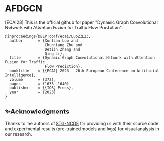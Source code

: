# AFDGCN
[ECAI23] This is the official github for paper "Dynamic Graph Convolutional Network with Attention Fusion for Traffic Flow Prediction".

```
@inproceedings{DBLP:conf/ecai/LuoZZL23,
  author       = {Xunlian Luo and
                  Chunjiang Zhu and
                  Detian Zhang and
                  Qing Li},
  title        = {Dynamic Graph Convolutional Network with Attention Fusion for Traffic
                  Flow Prediction},
  booktitle    = {{ECAI} 2023 - 26th European Conference on Artificial Intelligence},
  volume       = {372},
  pages        = {1633--1640},
  publisher    = {{IOS} Press},
  year         = {2023}
}
```

## ✨Acknowledgments
Thanks to the authors of [STG-NCDE](https://github.com/jeongwhanchoi/STG-NCDE) for providing us with their source code and experimental results (pre-trained models and logs) for visual analysis in our research.


